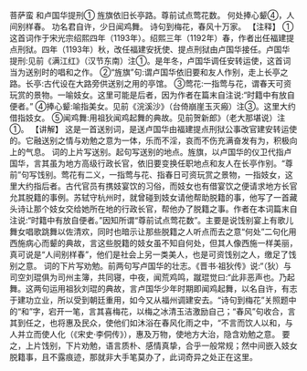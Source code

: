 菩萨蛮
和卢国华提刑①
旌旗依旧长亭路。尊前试点莺花数。
何处捧心颦④，人间别样春。
功名君自许，少日闻鸡舞。
诗句到梅花，春风十万家。
【注释】
①这首词作于宋光宗绍熙四年（1193年）。绍熙三年（1192年）春，作者出任福建提点刑狱。四年（1193年）秋，改任福建安抚使、提点刑狱由卢国华接任。卢国华提刑:见前《满江红》（汉节东南）注①。是年冬，卢国华调任安转运使，这首词当为送别时的唱和之作。
②“旌旗”句:谓卢国华依旧要和友人作别，走上长亭之路。长亭:古代设在大路旁供送别之用的亭馆。
③莺花:一指莺与花，谓春天可资玩赏的景物。一喻妓女。这里可能是后者，因为作者在篇末自注说:“时籍中有放自便者。”
④捧心颦:喻指美女。见前《浣溪沙》（台倚崩崖玉灭瘢）注③。这里大约借指妓女。
⑤闻鸡舞:用祖狄闻鸡起舞的典故。见前贺新郎》（老大那堪说）注①。
【讲解】
这是一首送别词，是送卢国华由福建提点刑狱公事改官建安转运使的。它融送别之情与劝勉之意为一体，乐而不淫，哀而不伤充满奋发有为，积极向上的气息。
词的上片写送别。起句写送别的地点。旌旗，以卢国华的仪卫代指卢国华，言其虽为地方高级行政长官，依旧要变换任职地点和友人在长亭作别。“尊前”句写饯别。莺花有二义，一指莺与花、指春日可资玩赏之景物，一指妓女，这里大约指后者。古代官员有携妓宴饮的习俗，而妓女也有借宴饮之便请求地方长官允其脱籍的事例。苏轼守杭州时，就曾碰到妓女请他帮助脱籍的事，他写了一首藏头诗让那个妓女交给她所在地的行政长官，帮他办了脱籍之事。作者在本词篇末自注说:“时籍中有放自便者。”因知所谓“尊前试点莺花数”。主要是说饯别宴上有歌儿舞女唱歌跳舞以佐清欢，同时也暗示让那些脱籍之人听点而去之意“何处”二句化用西施病心而颦的典故，言这些脱籍的妓女虽不知自何处，但其人像西施一样美丽，真可说是“人间别样春”，他们是社会上另一类美人，也是可资饯别之人，缴足了饯别之意。
词的下片写劝勉。前两句写卢国华的壮志。《晋书·祖狄传》说:“（狄）与司空刘琨俱为司州主簿，共同寝，中夜，闻荒鸡鸣，蹴琨觉曰:“此非恶声也。乃起舞。这两句运用祖狄刘琨的典故，言卢国华少年时期即闻鸡起舞，以名自许，有志于建功立业，所以受到朝廷重用，如今又从福州调建安去。“诗句到梅花”关照题中的“和”字，宕开一笔，言其喜梅花，以梅之冰清玉洁激励自己；“春风”句收合，言其到任之，也将惠及民众，使他们如沐浴在春风化雨之中，“不言而饮人以和，与人并立而使人化（《宋史·李侗传》），惠及万物，使地方大治，隐含劝勉之意。
要之，上片饯别，下片劝勉，语言质朴、感情真挚，合乎一般常规；然中间嵌入妓女脱籍事，且不露痕迹，那就非大手笔莫办了，此词奇异之处正在这里。